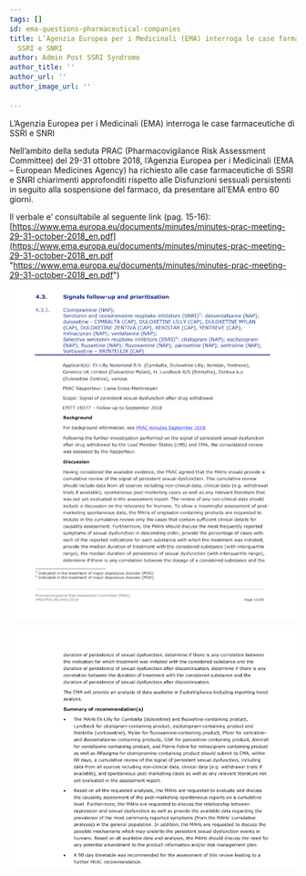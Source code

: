 ```yaml
---
tags: []
id: ema-questions-pharmaceutical-companies
title: L’Agenzia Europea per i Medicinali (EMA) interroga le case farmaceutiche di
  SSRI e SNRI
author: Admin Post SSRI Syndrome
author_title: ''
author_url: ''
author_image_url: ''

---
```

L’Agenzia Europea per i Medicinali (EMA) interroga le case farmaceutiche di SSRI e SNRI

Nell’ambito della seduta PRAC (Pharmacovigilance Risk Assessment Committee) del 29-31 ottobre 2018, l’Agenzia Europea per i Medicinali (EMA – European Medicines Agency) ha richiesto alle case farmaceutiche di SSRI e SNRI chiarimenti approfonditi rispetto alle Disfunzioni sessuali persistenti in seguito alla sospensione del farmaco, da presentare all’EMA entro 60 giorni.

Il verbale e’ consultabile al seguente link (pag. 15-16): [https://www.ema.europa.eu/documents/minutes/minutes-prac-meeting-29-31-october-2018_en.pdf](https://www.ema.europa.eu/documents/minutes/minutes-prac-meeting-29-31-october-2018_en.pdf "https://www.ema.europa.eu/documents/minutes/minutes-prac-meeting-29-31-october-2018_en.pdf")

![](../img/screenshot-27.png)

![](../img/screenshot-28.png)